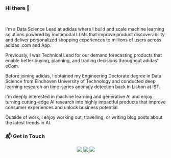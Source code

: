 ### Hi there 👋

<br/>

I'm a Data Science Lead at adidas where I build and scale machine learning solutions powered by multimodal LLMs that improve product discoverability and deliver personalized shopping experiences to millions of users across adidas .com and App.

Previously, I was Technical Lead for our demand forecasting products that enable better buying, planning, and trading decisions throughout adidas’ eCom.

Before joining adidas, I obtained my Engineering Doctorate degree in Data Science from Eindhoven University of Technology and conducted deep learning research on time-series anomaly detection back in Lisbon at IST.

I'm deeply interested in machine learning and generative AI and enjoy turning cutting-edge AI research into highly impactful products that improve consumer experiences and unlock business potential.


Outside of work, I enjoy working out, travelling, or writing blog posts about the latest trends in AI.

### 📬 Get in Touch

<p align="center">
	<a href="https://www.joaopereira.ai">
		<img src="https://img.shields.io/badge/website-000000?style=for-the-badge&logo=About.me&logoColor=white" />
	</a>
	<a href="https://www.linkedin.com/in/jpcpereira/">
		<img src="https://img.shields.io/badge/LinkedIn-0077B5?style=for-the-badge&logo=linkedin&logoColor=white" />
	</a>
	<a href="mailto:joao.pereira.abt@gmail.com">
		<img src="https://img.shields.io/badge/Gmail-D14836?style=for-the-badge&logo=gmail&logoColor=white" />
	</a>
</p>
